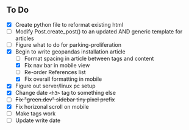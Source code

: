 


## To Do
- [X] Create python file to reformat existing html
- [ ] Modify Post.create_post() to an updated AND generic template for articles
- [ ] Figure what to do for parking-proliferation
- [X] Begin to write geopandas installation article
  - [ ] Format spacing in article between tags and content
  - [X] Fix nav bar in mobile view
  - [ ] Re-order References list
  - [X] Fix overall formatting in mobile
- [X] Figure out server/linux pc setup
- [X] Change date `<h3>` tag to something else
- [ ] ~~Fix "green.dev" sidebar tiny pixel prefix~~
- [X] Fix horizonal scroll on mobile
- [ ] Make tags work
- [ ] Update write date